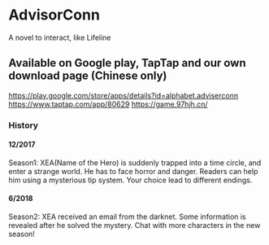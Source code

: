 # AdvisorConn

A novel to interact, like Lifeline

## Available on Google play, TapTap and our own download page (Chinese only)
https://play.google.com/store/apps/details?id=alphabet.adviserconn
https://www.taptap.com/app/80629
https://game.97hjh.cn/

### History
#### 12/2017
Season1: XEA(Name of the Hero) is suddenly trapped into a time circle, and enter a strange world. He has to face horror and danger. Readers can help him using a mysterious tip system. Your choice lead to different endings.

#### 6/2018
Season2: XEA received an email from the darknet. Some information is revealed after he solved the mystery. Chat with more characters in the new season!
